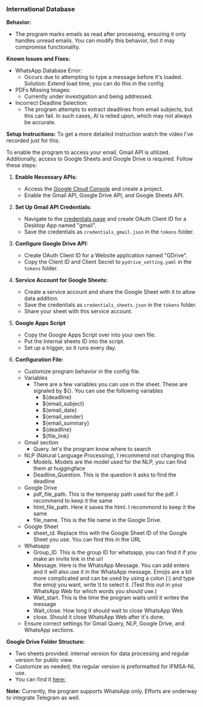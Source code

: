 ### International Database

**Behavior:**
- The program marks emails as read after processing, ensuring it only handles unread emails. You can modify this behavior, but it may compromise functionality.

**Known Issues and Fixes:**
- WhatsApp Database Error:
    - Occurs due to attempting to type a message before it's loaded. Solution: Extend load time, you can do this in the config
- PDFs Missing Images:
    - Currently under investigation and being addressed.
- Incorrect Deadline Selection:
    - The program attempts to extract deadlines from email subjects, but this can fail. In such cases, AI is relied upon, which may not always be accurate.

**Setup Instructions:**
To get a more detailed instruction watch the video I've recorded just for this.

To enable the program to access your email, Gmail API is utilized. Additionally, access to Google Sheets and Google Drive is required. Follow these steps:

1. **Enable Necessary APIs:**
    - Access the [Google Cloud Console](https://console.cloud.google.com/projectselector2/apis/credentials?supportedpurview=project) and create a project.
    - Enable the Gmail API, Google Drive API, and Google Sheets API.

2. **Set Up Gmail API Credentials:**
    - Navigate to the [credentials page](https://console.cloud.google.com/apis/credentials?project=peppy-goods-422010-e6&supportedpurview=project) and create OAuth Client ID for a Desktop App named "gmail".
    - Save the credentials as `credentials_gmail.json` in the `tokens` folder.

3. **Configure Google Drive API:**
    - Create OAuth Client ID for a Website application named "GDrive".
    - Copy the Client ID and Client Secret to `pydrive_setting.yaml` in the `tokens` folder.

4. **Service Account for Google Sheets:**
    - Create a service account and share the Google Sheet with it to allow data addition.
    - Save the credentials as `credentials_sheets.json` in the `tokens` folder.
    - Share your sheet with this service account.
    
5. **Google Apps Script**
	- Copy the Google Apps Script over into your own file.
	- Put the Internal sheets ID into the script.
	- Set up a trigger, so it runs every day.

6. **Configuration File:**
    - Customize program behavior in the config file.
    - Variables
        - There are a few variables you can use in the sheet. These are signaled by ${}. You can use the following variables
            - ${deadline}
            - ${email_subject}
            - ${email_date}
            - ${email_sender}
            - ${email_summary}
            - ${deadline}
            - ${file_link}
    - Gmail section
        - Query. let's the program know where to search
    - NLP (Natural Language Processing), I recommend not changing this
        - Models. Models are the model used for the NLP, you can find them at huggingface
        - Deadline_Question. This is the question it asks to find the deadline
    - Google Drive
        - pdf_file_path. This is the temperay path used for the pdf. I recommend to keep it the same
        - html_file_path. Here it saves the html. I recommond to keep it the same
        - file_name. This is the file name in the Google Drive.
    - Google Sheet
        - sheet_id. Replace this with the Google Sheet ID of the Google Sheet you use. You can find this in the URL
    - Whatsapp
        - Group_ID. This is the group ID for whatsapp, you can find it if you make an invite link in the url
        - Message. Here is the WhatsApp Message. You can add enters and it will also use it in the WhatsApp message. Emojis are a bit more complicated and can be used by using a colon (:) and type the emoji you want, write \t to select it. (Test this out in your WhatsApp Web for which words you should use.)
        - Wait_start. This is the time the program waits until it writes the message
        - Wait_close. How long it should wait to close WhatsApp Web
        - close. Should it close WhatsApp Web after it's done.
    - Ensure correct settings for Gmail Query, NLP, Google Drive, and WhatsApp sections.

**Google Drive Folder Structure:**
- Two sheets provided: internal version for data processing and regular version for public view.
- Customize as needed; the regular version is preformatted for IFMSA-NL use.
- You can find it [here:](https://drive.google.com/drive/folders/1PtnCCO9G2ouEJ_F30BNIOzhu37pgPJbn?usp=share_link)

**Note:** Currently, the program supports WhatsApp only. Efforts are underway to integrate Telegram as well.
